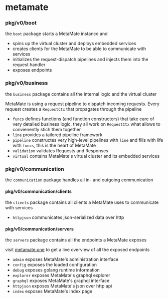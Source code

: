# metamate

### pkg/v0/boot

the `boot` package starts a MetaMate instance and

- spins up the virtual cluster and deploys embedded services
- creates clients for the MetaMate to be able to communicate with services
- initializes the request-dispatch pipelines and injects them into the request handler
- exposes endpoints

### pkg/v0/business

the `business` package contains all the internal logic and the virtual cluster

MetaMate is using a request pipeline to dispatch incoming requests. Every request creates a `RequestCtx` that propagates through the pipeline

- `funcs` defines functions (and function constructors) that take care of very detailed business logic, they all work on `RequestCtx` what allows to convienently stich them together
- `line` provides a tailored pipeline framework
- `pipeline` constructes very high-level pipelines with `line` and fills with life with `funcs`, this is the heart of MetaMate
- `validation` validates Requests and Responses
- `virtual` contains MetaMate's virtual cluster and its embedded services

### pkg/v0/communication

the `communication` package handles all in- and outgoing communication

#### pkg/v0/communication/clients

the `clients` package contains all clients a MetaMate uses to communicate with services

- `httpjson` communicates json-serialized data over http

#### pkg/v0/communication/servers

the `servers` package contains all the endpoints a MetaMate exposes

visit [metamate.one](http://metamate.one/) to get a live overview of all the exposed endpoints

- `admin` exposes MetaMate's administration interface
- `config` exposes the loaded configuration
- `debug` exposes golang runtime information
- `explorer` exposes MetaMate's graphql explorer
- `graphql` exposes MetaMate's graphql interface
- `httpjson` exposes MetaMate's json over http api
- `index` exposes MetaMate's index page